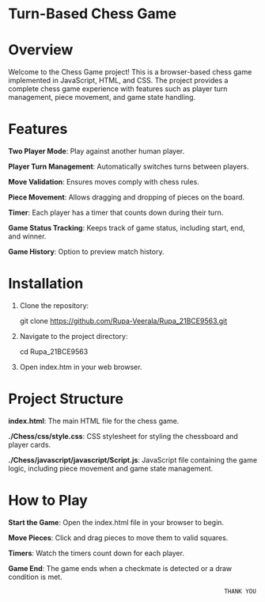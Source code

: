 # Turn-Based Chess Game

# Overview
Welcome to the Chess Game project! This is a browser-based chess game implemented in JavaScript, HTML, and CSS. The project provides a complete chess game experience with features such as player turn management, piece movement, and game state handling.

# Features
<B>Two Player Mode</B>: Play against another human player.

<B>Player Turn Management</B>: Automatically switches turns between players.

<B>Move Validation</B>: Ensures moves comply with chess rules.

<B>Piece Movement</B>: Allows dragging and dropping of pieces on the board.

<B>Timer</B>: Each player has a timer that counts down during their turn.

<B>Game Status Tracking</B>: Keeps track of game status, including start, end, and winner.

<B>Game History</B>: Option to preview match history.

# Installation

1. Clone the repository:

   git clone https://github.com/Rupa-Veerala/Rupa_21BCE9563.git

2. Navigate to the project directory:

   cd Rupa_21BCE9563
   
3. Open index.htm in your web browser.

# Project Structure

<B>index.html</B>: The main HTML file for the chess game.

<B>./Chess/css/style.css</B>: CSS stylesheet for styling the chessboard and player cards.

<B>./Chess/javascript/javascript/Script.js</B>: JavaScript file containing the game logic, including piece movement and game state management.

# How to Play

<B>Start the Game</B>: Open the index.html file in your browser to begin.

<B>Move Pieces</B>: Click and drag pieces to move them to valid squares.

<B>Timers</B>: Watch the timers count down for each player.

<B>Game End</B>: The game ends when a checkmate is detected or a draw condition is met.

                                                                 THANK YOU


